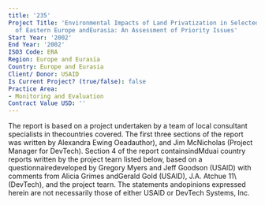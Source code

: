 ```yaml
---
title: '235'
Project Title: 'Environmental Impacts of Land Privatization in Selected Countries
  of Eastern Europe andEurasia: An Assessment of Priority Issues'
Start Year: '2002'
End Year: '2002'
ISO3 Code: ERA
Region: Europe and Eurasia
Country: Europe and Eurasia
Client/ Donor: USAID
Is Current Project? (true/false): false
Practice Area:
- Monitoring and Evaluation
Contract Value USD: ''
---
```


The report is based on a project undertaken by a team of local consultant specialists in thecountries covered. The first three sections of the report was written by Alexandra Ewing Oeadauthor), and Jim McNicholas (Project Manager for DevTech). Section 4 of the report containsindMduai country reports written by the project tearn listed below, based on a questionnairedeveloped by Gregory Myers and Jeff Goodson (USAlD) with comments from Alicia Grimes andGerald Gold (USAID), J.A. Atchue 11\ (DevTech), and the project tearn. The statements andopinions expressed herein are not necessarily those of either USAID or DevTech Systems, Inc.